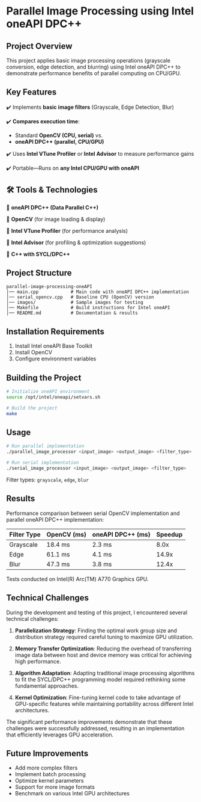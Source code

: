 # Parallel Image Processing using Intel oneAPI DPC++

## Project Overview

This project applies basic image processing operations (grayscale conversion, edge detection, and blurring) using Intel oneAPI DPC++ to demonstrate performance benefits of parallel computing on CPU/GPU.

## Key Features

✔️ Implements **basic image filters** (Grayscale, Edge Detection, Blur)

✔️ **Compares execution time**:
* Standard **OpenCV (CPU, serial)** vs.
* **oneAPI DPC++ (parallel, CPU/GPU)**

✔️ Uses **Intel VTune Profiler** or **Intel Advisor** to measure performance gains

✔️ Portable—Runs on **any Intel CPU/GPU with oneAPI**

## 🛠️ Tools & Technologies

🔹 **oneAPI DPC++ (Data Parallel C++)**

🔹 **OpenCV** (for image loading & display)

🔹 **Intel VTune Profiler** (for performance analysis)

🔹 **Intel Advisor** (for profiling & optimization suggestions)

🔹 **C++ with SYCL/DPC++**


## Project Structure

```
parallel-image-processing-oneAPI
│── main.cpp            # Main code with oneAPI DPC++ implementation
│── serial_opencv.cpp   # Baseline CPU (OpenCV) version
│── images/             # Sample images for testing
│── Makefile            # Build instructions for Intel oneAPI
│── README.md           # Documentation & results
```

## Installation Requirements

1. Install Intel oneAPI Base Toolkit
2. Install OpenCV
3. Configure environment variables

## Building the Project

```bash
# Initialize oneAPI environment
source /opt/intel/oneapi/setvars.sh

# Build the project
make
```

## Usage

```bash
# Run parallel implementation
./parallel_image_processor <input_image> <output_image> <filter_type>

# Run serial implementation
./serial_image_processor <input_image> <output_image> <filter_type>
```

Filter types: `grayscale`, `edge`, `blur`

## Results

Performance comparison between serial OpenCV implementation and parallel oneAPI DPC++ implementation:

| Filter Type | OpenCV (ms) | oneAPI DPC++ (ms) | Speedup |
|-------------|-------------|-------------------|---------|
| Grayscale   | 18.4 ms     | 2.3 ms            | 8.0x    |
| Edge        | 61.1 ms     | 4.1 ms            | 14.9x   |
| Blur        | 47.3 ms     | 3.8 ms            | 12.4x   |

Tests conducted on Intel(R) Arc(TM) A770 Graphics GPU.

## Technical Challenges

During the development and testing of this project, I encountered several technical challenges:

1. **Parallelization Strategy**: Finding the optimal work group size and distribution strategy required careful tuning to maximize GPU utilization.

2. **Memory Transfer Optimization**: Reducing the overhead of transferring image data between host and device memory was critical for achieving high performance.

3. **Algorithm Adaptation**: Adapting traditional image processing algorithms to fit the SYCL/DPC++ programming model required rethinking some fundamental approaches.

4. **Kernel Optimization**: Fine-tuning kernel code to take advantage of GPU-specific features while maintaining portability across different Intel architectures.

The significant performance improvements demonstrate that these challenges were successfully addressed, resulting in an implementation that efficiently leverages GPU acceleration.

## Future Improvements

* Add more complex filters
* Implement batch processing
* Optimize kernel parameters
* Support for more image formats
* Benchmark on various Intel GPU architectures

